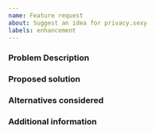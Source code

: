 ```yaml
---
name: Feature request
about: Suggest an idea for privacy.sexy
labels: enhancement
---
```


<!--
Thank you for suggesting an idea to make privacy better. 🤗

Please fill in as much of the template below as you're able.
-->

### Problem Description

<!-- Please add a clear and concise description of the problem you are seeking to solve with this feature request. Ex. I'm always frustrated when [...] -->

### Proposed solution

<!-- Describe the solution you'd like in a clear and concise manner. -->

### Alternatives considered

<!-- A clear and concise description of any alternative solutions or features you've considered. -->

### Additional information

<!-- Add any other context or screenshots about the feature request here. -->
